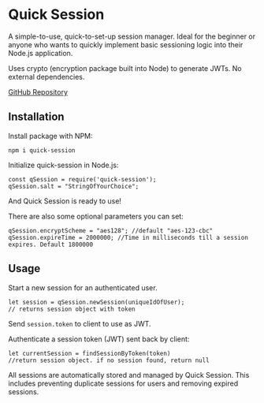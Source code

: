 # Quick Session
A simple-to-use, quick-to-set-up session manager. Ideal for the beginner or anyone who wants to quickly implement basic sessioning logic into their Node.js application.

Uses crypto (encryption package built into Node) to generate JWTs. No external dependencies.

[GitHub Repository](https://github.com/BossFogg/quick-session)

## Installation
Install package with NPM:
````
npm i quick-session
````

Initialize quick-session in Node.js:
````
const qSession = require('quick-session');  
qSession.salt = "StringOfYourChoice";
````

And Quick Session is ready to use!  

There are also some optional parameters you can set:
````
qSession.encryptScheme = "aes128"; //default "aes-123-cbc"  
qSession.expireTime = 2000000; //Time in milliseconds till a session expires. Default 1800000
````

## Usage

Start a new session for an authenticated user.
````
let session = qSession.newSession(uniqueIdOfUser);  
// returns session object with token
````

Send `session.token` to client to use as JWT.  
  
Authenticate a session token (JWT) sent back by client:
````
let currentSession = findSessionByToken(token)
//return session object. if no session found, return null
````

All sessions are automatically stored and managed by Quick Session. This includes preventing duplicate sessions for users and removing expired sessions.
